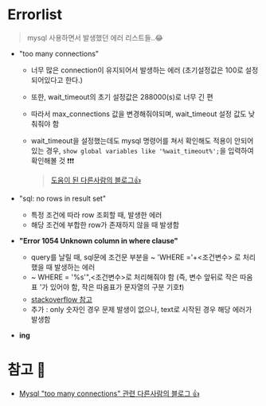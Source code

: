 # Errorlist
> mysql 사용하면서 발생했던 에러 리스트들..😂

+ "too many connections"     

   + 너무 많은 connection이 유지되어서 발생하는 에러 (초기설정값은 100로 설정되어있다고 한다.)   

   + 또한, wait_timeout의 초기 설정값은 288000(s)로 너무 긴 편
   + 따라서 max_connections 값을 변경해줘야되며, wait_timeout 설정 값도 낮춰줘야 함
   + wait_timeout을 설정했는데도 mysql 명령어를 쳐서 확인해도 적용이 안되어있는 경우, `show global variables like '%wait_timeout%';`을 입력하여 확인해볼 것 ❗❗❗
      > [도움이 된 다른사람의 블로그👍](https://velog.io/@army262/mysql-waittimeout)

+ "sql: no rows in result set"
   + 특정 조건에 따라 row 조회할 때, 발생한 에러
   + 해당 조건에 부합한 row가 존재하지 않을 때 발생함

+ **"Error 1054 Unknown column in where clause"**
   + query를 날릴 때, sql문에 조건문 부분을 ~ 'WHERE ='+<조건변수> 로 처리 했을 때 발생하는 에러
   + ~ WHERE = '%s'",<조건변수>로 처리해줘야 함 (즉, 변수 앞뒤로 작은 따옴표 '가 있어야 함, 작은 따옴표가 문자열의 구분 기호❗)
   + [stackoverflow 참고](https://stackoverflow.com/questions/61848379/error-1054-unknown-column-in-where-clause)
   + 추가 : only 숫자인 경우 문제 발생이 없으나, text로 시작된 경우 해당 에러가 발생함

+ **ing**


# 참고 💫
+ [Mysql "too many connections" 관련 다른사람의 블로그 👍](https://plogger.tistory.com/entry/MySQL-Too-many-connections-Max-Connection-%EC%A1%B0%EC%A0%95)
